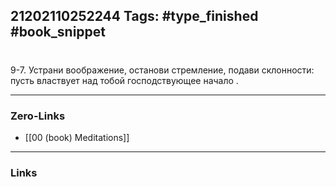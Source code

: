 21202110252244
Tags: #type_finished #book_snippet 
---
# 

 9-7. Устрани воображение, останови стремление, подави склонности: пусть властвует над тобой господствующее начало  .

---
### Zero-Links
 - [[00 (book) Meditations]]
---
### Links
